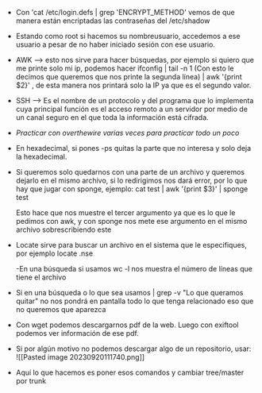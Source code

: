 
- Con 'cat /etc/login.defs | grep 'ENCRYPT_METHOD'  vemos de que manera están encriptadas las contraseñas del /etc/shadow

- Estando como root si hacemos su nombreusuario, accedemos a ese usuario a pesar de no haber iniciado sesión con ese usuario. 

- AWK --> esto nos sirve para hacer búsquedas, por ejemplo si quiero que me printe solo mi ip, podemos hacer ifconfig | tail -n 1 (Con esto le decimos que queremos que nos printe la segunda línea) | awk '{print $2}' , de esta manera nos printará solo la IP ya que es el segundo valor.

- SSH --> Es el nombre de un protocolo y del programa que lo implementa cuya principal función es el acceso remoto a un servidor por medio de un canal seguro en el que toda la información está cifrada.
- *Practicar con overthewire varias veces para practicar todo un poco*

- En hexadecimal, si pones -ps quitas la parte que no interesa y solo deja la hexadecimal.
- Si queremos solo quedarnos con una parte de un archivo y queremos dejarlo en el mismo archivo, si lo redirigimos nos dará error, por lo que hay que jugar con sponge, ejemplo: cat test | awk '{print $3}' | sponge test

	Esto hace que nos muestre el tercer argumento ya que es lo que le pedimos con awk, y con sponge nos mete ese argumento en el mismo archivo sobrescribiendo este

- Locate sirve para buscar un archivo en el sistema que le especifiques, por ejemplo locate .nse 

  -En una búsqueda si usamos wc -l nos muestra el número de líneas que tiene el archivo 

- Si en una búsqueda o lo que sea usamos | grep -v "Lo que queramos quitar" no nos pondrá en pantalla todo lo que tenga relacionado eso que no queremos que aparezca 

- Con wget podemos descargarnos pdf de la web. Luego con exiftool podemos ver información de ese pdf.

- Si por algún motivo no podemos descargar algo de un repositorio, usar: ![[Pasted image 20230920111740.png]]
- Aquí lo que hacemos es poner esos comandos y cambiar tree/master por trunk 